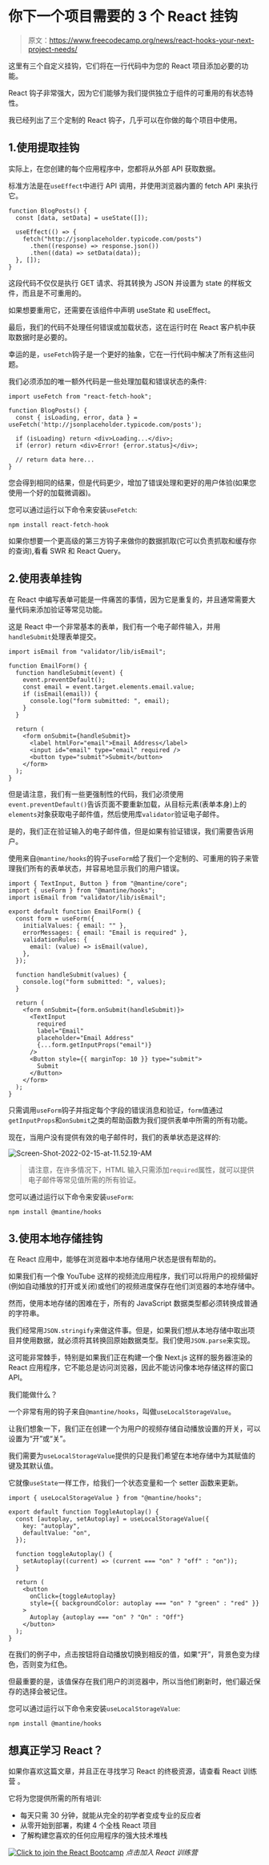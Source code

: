 # 你下一个项目需要的 3 个 React 挂钩

> 原文：<https://www.freecodecamp.org/news/react-hooks-your-next-project-needs/>

这里有三个自定义挂钩，它们将在一行代码中为您的 React 项目添加必要的功能。

React 钩子非常强大，因为它们能够为我们提供独立于组件的可重用的有状态特性。

我已经列出了三个定制的 React 钩子，几乎可以在你做的每个项目中使用。

## 1.使用提取挂钩

实际上，在您创建的每个应用程序中，您都将从外部 API 获取数据。

标准方法是在`useEffect`中进行 API 调用，并使用浏览器内置的 fetch API 来执行它。

```
function BlogPosts() {
  const [data, setData] = useState([]);

  useEffect(() => {
    fetch("http://jsonplaceholder.typicode.com/posts")
      .then((response) => response.json())
      .then((data) => setData(data));
  }, []);
}
```

这段代码不仅仅是执行 GET 请求、将其转换为 JSON 并设置为 state 的样板文件，而且是不可重用的。

如果想要重用它，还需要在该组件中声明 useState 和 useEffect。

最后，我们的代码不处理任何错误或加载状态，这在运行时在 React 客户机中获取数据时是必要的。

幸运的是，`useFetch`钩子是一个更好的抽象，它在一行代码中解决了所有这些问题。

我们必须添加的唯一额外代码是一些处理加载和错误状态的条件:

```
import useFetch from "react-fetch-hook";

function BlogPosts() {
  const { isLoading, error, data } = useFetch('http://jsonplaceholder.typicode.com/posts');

  if (isLoading) return <div>Loading...</div>;
  if (error) return <div>Error! {error.status}</div>;

  // return data here...
} 
```

您会得到相同的结果，但是代码更少，增加了错误处理和更好的用户体验(如果您使用一个好的加载微调器)。

您可以通过运行以下命令来安装`useFetch`:

```
npm install react-fetch-hook 
```

如果你想要一个更高级的第三方钩子来做你的数据抓取(它可以负责抓取和缓存你的查询),看看 SWR 和 React Query。

## 2.使用表单挂钩

在 React 中编写表单可能是一件痛苦的事情，因为它是重复的，并且通常需要大量代码来添加验证等常见功能。

这是 React 中一个非常基本的表单，我们有一个电子邮件输入，并用`handleSubmit`处理表单提交。

```
import isEmail from "validator/lib/isEmail";

function EmailForm() {
  function handleSubmit(event) {
    event.preventDefault();
    const email = event.target.elements.email.value;
    if (isEmail(email)) {
      console.log("form submitted: ", email);
    }
  }

  return (
    <form onSubmit={handleSubmit}>
      <label htmlFor="email">Email Address</label>
      <input id="email" type="email" required />
      <button type="submit">Submit</button>
    </form>
  );
}
```

但是请注意，我们有一些更强制性的代码，我们必须使用`event.preventDefault()`告诉页面不要重新加载，从目标元素(表单本身)上的`elements`对象获取电子邮件值，然后使用库`validator`验证电子邮件。

是的，我们正在验证输入的电子邮件值，但是如果有验证错误，我们需要告诉用户。

使用来自`@mantine/hooks`的钩子`useForm`给了我们一个定制的、可重用的钩子来管理我们所有的表单状态，并容易地显示我们的用户错误。

```
import { TextInput, Button } from "@mantine/core";
import { useForm } from "@mantine/hooks";
import isEmail from "validator/lib/isEmail";

export default function EmailForm() {
  const form = useForm({
    initialValues: { email: "" },
    errorMessages: { email: "Email is required" },
    validationRules: {
      email: (value) => isEmail(value),
    },
  });

  function handleSubmit(values) {
    console.log("form submitted: ", values);
  }

  return (
    <form onSubmit={form.onSubmit(handleSubmit)}>
      <TextInput
        required
        label="Email"
        placeholder="Email Address"
        {...form.getInputProps("email")}
      />
      <Button style={{ marginTop: 10 }} type="submit">
        Submit
      </Button>
    </form>
  );
}
```

只需调用`useForm`钩子并指定每个字段的错误消息和验证，`form`值通过`getInputProps`和`onSubmit`之类的帮助函数为我们提供表单中所需的所有功能。

现在，当用户没有提供有效的电子邮件时，我们的表单状态是这样的:

![Screen-Shot-2022-02-15-at-11.52.19-AM](img/37073c63e64e735e86faf7f029f61f8d.png)

> 请注意，在许多情况下，HTML 输入只需添加`required`属性，就可以提供电子邮件等常见值所需的所有验证。

您可以通过运行以下命令来安装`useForm`:

```
npm install @mantine/hooks 
```

## 3.使用本地存储挂钩

在 React 应用中，能够在浏览器中本地存储用户状态是很有帮助的。

如果我们有一个像 YouTube 这样的视频流应用程序，我们可以将用户的视频偏好(例如自动播放的打开或关闭)或他们的视频进度保存在他们浏览器的本地存储中。

然而，使用本地存储的困难在于，所有的 JavaScript 数据类型都必须转换成普通的字符串。

我们经常用`JSON.stringify`来做这件事。但是，如果我们想从本地存储中取出项目并使用数据，就必须将其转换回原始数据类型。我们使用`JSON.parse`来实现。

这可能非常棘手，特别是如果我们正在构建一个像 Next.js 这样的服务器渲染的 React 应用程序，它不能总是访问浏览器，因此不能访问像本地存储这样的窗口 API。

我们能做什么？

一个非常有用的钩子来自`@mantine/hooks`，叫做`useLocalStorageValue`。

让我们想象一下，我们正在创建一个为用户的视频存储自动播放设置的开关，可以设置为“开”或“关”。

我们需要为`useLocalStorageValue`提供的只是我们希望在本地存储中为其赋值的键及其默认值。

它就像`useState`一样工作，给我们一个状态变量和一个 setter 函数来更新。

```
import { useLocalStorageValue } from "@mantine/hooks";

export default function ToggleAutoplay() {
  const [autoplay, setAutoplay] = useLocalStorageValue({
    key: "autoplay",
    defaultValue: "on",
  });

  function toggleAutoplay() {
    setAutoplay((current) => (current === "on" ? "off" : "on"));
  }

  return (
    <button
      onClick={toggleAutoplay}
      style={{ backgroundColor: autoplay === "on" ? "green" : "red" }}
    >
      Autoplay {autoplay === "on" ? "On" : "Off"}
    </button>
  );
}
```

在我们的例子中，点击按钮将自动播放切换到相反的值，如果“开”，背景色变为绿色，否则变为红色。

但最重要的是，该值保存在我们用户的浏览器中，所以当他们刷新时，他们最近保存的选择会被记住。

您可以通过运行以下命令来安装`useLocalStorageValue`:

```
npm install @mantine/hooks 
```

## 想真正学习 React？

如果你喜欢这篇文章，并且正在寻找学习 React 的终极资源，请查看 React 训练营 。

它将为您提供所需的所有培训:

*   每天只需 30 分钟，就能从完全的初学者变成专业的反应者
*   从零开始到部署，构建 4 个全栈 React 项目
*   了解构建您喜欢的任何应用程序的强大技术堆栈

[![Click to join the React Bootcamp](img/8879fb8f279f64aae3696886c5d25bc4.png)](https://reactbootcamp.com) 
*点击加入 React 训练营*